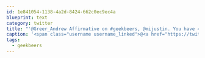 ```yaml
---
id: 1e841054-1138-4a2d-8424-662c0ec9ec4a
blueprint: text
category: twitter
title: "'@Greer_Andrew Affirmative on #geekbeers, @mijustin. You have 48 hours to convince me to abandon my ride at vernon &amp; bike home"
caption: '<span class="username username_linked">@<a href="https://twitter.com/Greer_Andrew" title="Andrew Greer">Greer_Andrew</a></span> Affirmative on <span class="hashtag hashtag_local">#<a href="http://tweettemp.darylchymko.ca/?tag=geekbeers">geekbeers</a>, <span class="username username_linked">@<a href="https://twitter.com/mijustin" title="Justin Jackson">mijustin</a></span>. You have 48 hours to convince me to abandon my ride at vernon &amp; bike home'
tags:
  - geekbeers
---
```

